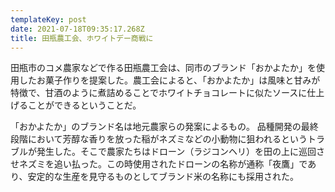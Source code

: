 ```yaml
---
templateKey: post
date: 2021-07-18T09:35:17.268Z
title: 田瓶農工会、ホワイトデー商戦に
---
```

田瓶市のコメ農家などで作る田瓶農工会は、同市のブランド「おかよたか」を使用したお菓子作りを提案した。農工会によると、「おかよたか」は風味と甘みが特徴で、甘酒のように煮詰めることでホワイトチョコレートに似たソースに仕上げることができるということだ。


「おかよたか」のブランド名は地元農家らの発案によるもの。 品種開発の最終段階において芳醇な香りを放った稲がネズミなどの小動物に狙われるというトラブルが発生した。そこで農家たちはドローン（ラジコンヘリ）を田の上に巡回させネズミを追い払った。この時使用されたドローンの名称が通称「夜鷹」であり、安定的な生産を見守るものとしてブランド米の名称にも採用された。